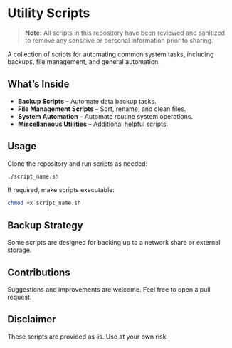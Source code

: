 # Utility Scripts

> **Note:** All scripts in this repository have been reviewed and sanitized to remove any sensitive or personal information prior to sharing.

A collection of scripts for automating common system tasks, including backups, file management, and general automation.

## What’s Inside

- **Backup Scripts** – Automate data backup tasks.
- **File Management Scripts** – Sort, rename, and clean files.
- **System Automation** – Automate routine system operations.
- **Miscellaneous Utilities** – Additional helpful scripts.

## Usage

Clone the repository and run scripts as needed:

```bash
./script_name.sh
```

If required, make scripts executable:

```bash
chmod +x script_name.sh
```

## Backup Strategy

Some scripts are designed for backing up to a network share or external storage.

## Contributions

Suggestions and improvements are welcome. Feel free to open a pull request.

## Disclaimer

These scripts are provided as-is. Use at your own risk.

